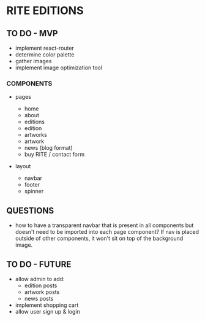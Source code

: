 # RITE EDITIONS

## TO DO - MVP

- implement react-router
- determine color palette
- gather images
- implement image optimization tool

### COMPONENTS

- pages

  - home
  - about
  - editions
  - edition
  - artworks
  - artwork
  - news (blog format)
  - buy RITE / contact form

- layout

  - navbar
  - footer
  - spinner

## QUESTIONS

- how to have a transparent navbar that is present in all components but doesn't need to be imported into each page component? If nav is placed outside of other components, it won't sit on top of the background image.

## TO DO - FUTURE

- allow admin to add:
  - edition posts
  - artwork posts
  - news posts
- implement shopping cart
- allow user sign up & login
